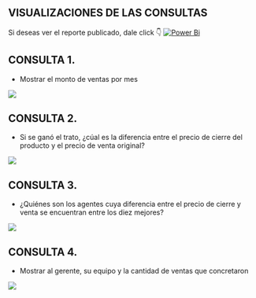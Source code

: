 ## VISUALIZACIONES DE LAS CONSULTAS
Si deseas ver el reporte publicado, dale click 👇
[![Power Bi](https://img.shields.io/badge/power_bi-F2C811?style=for-the-badge&logo=powerbi&logoColor=black)](https://app.powerbi.com/view?r=eyJrIjoiNWQxZDc0Y2QtZGY1OC00MzA0LWI2ZmItZjlmYjlhYzc5NGU5IiwidCI6ImM0YTY2YzM0LTJiYjctNDUxZi04YmUxLWIyYzI2YTQzMDE1OCIsImMiOjR9&pageName=567b08f38942d4c1842b)

## CONSULTA 1. 
- Mostrar el monto de ventas por mes
 <img src="https://imgur.com/QCOooF9.png"> 

## CONSULTA 2. 
- Si se ganó el trato, ¿cúal es la diferencia entre el precio de cierre del producto y el precio de venta original?
<img src= "https://imgur.com/oL68rgz.png">

## CONSULTA 3.
- ¿Quiénes son los agentes cuya diferencia entre el precio de cierre y venta se encuentran entre los diez mejores?
<img src="https://imgur.com/He7WbsS.png">

## CONSULTA 4.
- Mostrar al gerente, su equipo y la cantidad de ventas que concretaron
<img src="https://imgur.com/hU0xBm2.png">
